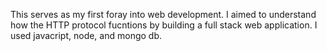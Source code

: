 This serves as my first foray into web development. I aimed to understand how the HTTP protocol fucntions by building a full stack
web application. I used javacript, node, and mongo db.

